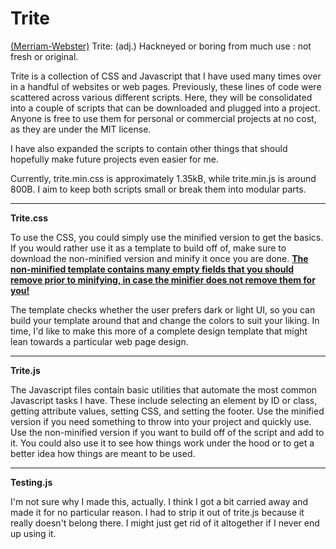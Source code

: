 # Trite

[(Merriam-Webster)](https://www.merriam-webster.com/dictionary/trite) Trite: (adj.) Hackneyed or boring from much use : not fresh or original.

Trite is a collection of CSS and Javascript that I have used many times over in a handful of websites or web pages. 
Previously, these lines of code were scattered across various different scripts. 
Here, they will be consolidated into a couple of scripts that can be downloaded and plugged into a project.
Anyone is free to use them for personal or commercial projects at no cost, as they are under the MIT license.

I have also expanded the scripts to contain other things that should hopefully make future projects even easier for me.

Currently, trite.min.css is approximately 1.35kB, while trite.min.js is around 800B. I aim to keep both scripts small or break them into modular parts.

---
**Trite.css**

To use the CSS, you could simply use the minified version to get the basics. If you would rather use it as a template to build off of,
make sure to download the non-minified version and minify it once you are done. <ins>**The non-minified template contains many empty fields that
you should remove prior to minifying, in case the minifier does not remove them for you!**</ins>

The template checks whether the user prefers dark or light UI, so you can build your template around that and change the colors to suit your liking.
In time, I'd like to make this more of a complete design template that might lean towards a particular web page design.

---
**Trite.js**

The Javascript files contain basic utilities that automate the most common Javascript tasks I have. These include selecting an element by ID or class,
getting attribute values, setting CSS, and setting the footer. Use the minified version if you need something to throw into your project and quickly use.
Use the non-minified version if you want to build off of the script and add to it. You could also use it to see how things work under the hood or to get
a better idea how things are meant to be used.

---
**Testing.js**

I'm not sure why I made this, actually. I think I got a bit carried away and made it for no particular reason. I had to strip it out of trite.js because
it really doesn't belong there. I might just get rid of it altogether if I never end up using it.
